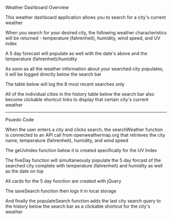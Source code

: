 Weather Dashboard Overview

This weather dashboard application allows you to search for a city's current weather

When you search for your desired city, the following weather characteristics will be returned - temperature (fahrenheit), humidity, wind speed, and UV index

A 5 day forecast will populate as well with the date's above and the temperature (fahrenheit)/humidity

As soon as all the weather information about your searched city populates, it will be logged directly below the search bar 

The table below will log the 8 most recent searches only

All of the individual cities in the history table below the search bar also become clickable shortcut links to display that certain city's current weather

------------------------------------------------

Psuedo Code

When the user enters a city and clicks search, the searchWeather function is connected to an API call from openweathermap.org that retrieves the city name, temperature (fahrenheit), humidity, and wind speed 

The geUvIndex function below it is created specifically for the UV Index

The fiveDay function will simultaneously populate the 5 day forcast of the searched city complete with temperature (fahrenheit) and humidity as well as the date on top

All cards for the 5 day function are created with jQuery 

The saveSearch function then logs it in local storage 

And finally the populateSearch function adds the last city search query to the history below the search bar as a clickable shortcut for the city's weather
